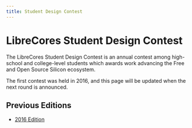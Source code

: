 ```yaml
---
title: Student Design Contest
---
```

# LibreCores Student Design Contest

The LibreCores Student Design Contest is an annual contest among high-school and college-level students which awards work advancing the Free and Open Source Silicon ecosystem.

The first contest was held in 2016, and this page will be updated when the next round is announced.

## Previous Editions
- [2016 Edition](2016)
